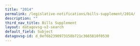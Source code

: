 ```yaml
---
title: "2014"
permalink: /legislative-notifications/bills-supplement/2014/
description: ""
third_nav_title: Bills Supplement
layout: datagovsg-v2-search
default_field: Subject
datagovsg-id: d_0ef6b2390973158b721c3665810f0530
---
```

